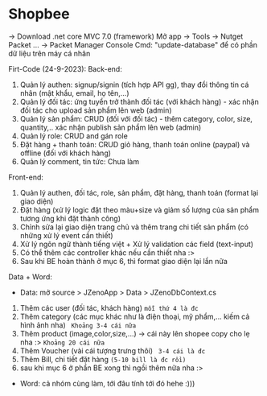 # Shopbee
-> Download .net core MVC 7.0 (framework)
Mở app -> Tools -> Nutget Packet ... -> Packet Manager Console 
Cmd: "update-database" để có phần dữ liệu trên máy cá nhân

Firt-Code (24-9-2023): 
Back-end:
1. Quản lý authen: signup/signin (tích hợp API gg), thay đổi thông tin cá nhân (mật khẩu, email, họ tên,...)
2. Quản lý đối tác: ứng tuyển trở thành đối tác (với khách hàng) - xác nhận đối tác cho upload sản phẩm lên web (admin)
3. Quản lý sản phẩm: CRUD (đối với đối tác) - thêm category, color, size, quantity,.. xác nhận publish sản phẩm lên web (admin)
4. Quản lý role: CRUD and gán role
5. Đặt hàng + thanh toán: CRUD giỏ hàng, thanh toán online (paypal) và offline (đối với khách hàng)
6. Quản lý comment, tin tức: Chưa làm

Front-end:
1. Quản lý authen, đối tác, role, sản phẩm, đặt hàng, thanh toán (format lại giao diện)
2. Đặt hàng (xử lý logic đặt theo màu+size và giảm số lượng của sản phẩm tương ứng khi đặt thành công)
3. Chỉnh sửa lại giao diện trang chủ và thêm trang chi tiết sản phẩm (có những xử lý event cần thiết)
4. Xử lý ngôn ngữ thành tiếng việt + Xử lý validation các field (text-input)
5. Có thể thêm các controller khác nếu cần thiết nha :>
6. Sau khi BE hoàn thành ở mục 6, thì format giao diện lại lần nữa

Data + Word:
+ Data: mở source > JZenoApp > Data > JZenoDbContext.cs
1. Thêm các user (đối tác, khách hàng) ```` mỗi thứ 4 là đc ````
2. Thêm category (các mục khác như là điện thoại, mỹ phẩm,... kiếm cả hình ảnh nha) ```` Khoảng 3-4 cái nữa````
3. Thêm product (image,color,size,...)  -> cái này lên shopee copy cho lẹ nha :>  ````Khoảng 20 cái nữa````
4. Thêm Voucher (vài cái tượng trưng thôi) ```` 3-4 cái là đc````
5. Thêm Bill, chi tiết đặt hàng ````(5-10 bill là đc rồi)````
6. sau khi mục 6 ở phẩn BE xong thì ngồi thêm nữa nha :>
+ Word: cả nhóm cùng làm, tới đâu tính tới đó hehe :)))
